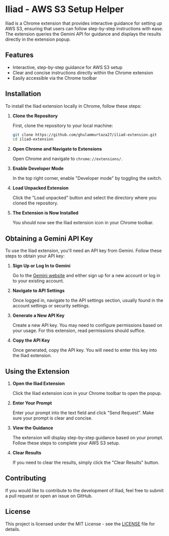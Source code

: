 
# Iliad - AWS S3 Setup Helper

Iliad is a Chrome extension that provides interactive guidance for setting up AWS S3, ensuring that users can follow step-by-step instructions with ease. The extension queries the Gemini API for guidance and displays the results directly in the extension popup.

## Features

- Interactive, step-by-step guidance for AWS S3 setup
- Clear and concise instructions directly within the Chrome extension
- Easily accessible via the Chrome toolbar

## Installation

To install the Iliad extension locally in Chrome, follow these steps:

1. **Clone the Repository**

   First, clone the repository to your local machine:

   ```sh
   git clone https://github.com/ghulammurtaza27/iliad-extension.git
   cd iliad-extension
   ```

2. **Open Chrome and Navigate to Extensions**

   Open Chrome and navigate to `chrome://extensions/`.

3. **Enable Developer Mode**

   In the top right corner, enable "Developer mode" by toggling the switch.

4. **Load Unpacked Extension**

   Click the "Load unpacked" button and select the directory where you cloned the repository.

5. **The Extension is Now Installed**

   You should now see the Iliad extension icon in your Chrome toolbar.

## Obtaining a Gemini API Key

To use the Iliad extension, you'll need an API key from Gemini. Follow these steps to obtain your API key:

1. **Sign Up or Log In to Gemini**

   Go to the [Gemini website](https://www.gemini.com/) and either sign up for a new account or log in to your existing account.

2. **Navigate to API Settings**

   Once logged in, navigate to the API settings section, usually found in the account settings or security settings.

3. **Generate a New API Key**

   Create a new API key. You may need to configure permissions based on your usage. For this extension, read permissions should suffice.

4. **Copy the API Key**

   Once generated, copy the API key. You will need to enter this key into the Iliad extension.

## Using the Extension

1. **Open the Iliad Extension**

   Click the Iliad extension icon in your Chrome toolbar to open the popup.

2. **Enter Your Prompt**

   Enter your prompt into the text field and click "Send Request". Make sure your prompt is clear and concise.

3. **View the Guidance**

   The extension will display step-by-step guidance based on your prompt. Follow these steps to complete your AWS S3 setup.

4. **Clear Results**

   If you need to clear the results, simply click the "Clear Results" button.

## Contributing

If you would like to contribute to the development of Iliad, feel free to submit a pull request or open an issue on GitHub.

## License

This project is licensed under the MIT License - see the [LICENSE](LICENSE) file for details.
